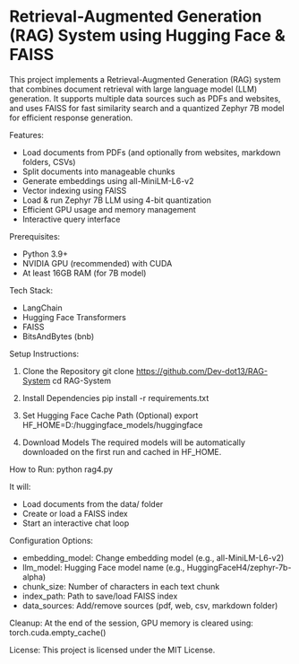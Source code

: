 # Retrieval-Augmented Generation (RAG) System using Hugging Face & FAISS

This project implements a Retrieval-Augmented Generation (RAG) system that combines document retrieval with large language model (LLM) generation. It supports multiple data sources such as PDFs and websites, and uses FAISS for fast similarity search and a quantized Zephyr 7B model for efficient response generation.

Features:
- Load documents from PDFs (and optionally from websites, markdown folders, CSVs)
- Split documents into manageable chunks
- Generate embeddings using all-MiniLM-L6-v2
- Vector indexing using FAISS
- Load & run Zephyr 7B LLM using 4-bit quantization
- Efficient GPU usage and memory management
- Interactive query interface

Prerequisites:
- Python 3.9+
- NVIDIA GPU (recommended) with CUDA
- At least 16GB RAM (for 7B model)

Tech Stack:
- LangChain
- Hugging Face Transformers
- FAISS
- BitsAndBytes (bnb)

Setup Instructions:

1. Clone the Repository
   git clone https://github.com/Dev-dot13/RAG-System
   cd RAG-System

2. Install Dependencies
   pip install -r requirements.txt

3. Set Hugging Face Cache Path (Optional)
   export HF_HOME=D:/huggingface_models/huggingface

4. Download Models
   The required models will be automatically downloaded on the first run and cached in HF_HOME.

How to Run:
python rag4.py

It will:
- Load documents from the data/ folder
- Create or load a FAISS index
- Start an interactive chat loop

Configuration Options:
- embedding_model: Change embedding model (e.g., all-MiniLM-L6-v2)
- llm_model: Hugging Face model name (e.g., HuggingFaceH4/zephyr-7b-alpha)
- chunk_size: Number of characters in each text chunk
- index_path: Path to save/load FAISS index
- data_sources: Add/remove sources (pdf, web, csv, markdown folder)

Cleanup:
At the end of the session, GPU memory is cleared using:
torch.cuda.empty_cache()

License:
This project is licensed under the MIT License.
